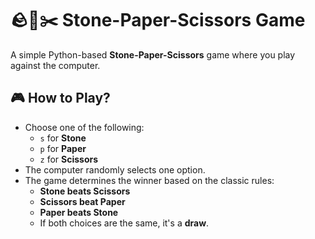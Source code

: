 # 🪨📄✂️ Stone-Paper-Scissors Game

A simple Python-based **Stone-Paper-Scissors** game where you play against the computer.

## 🎮 How to Play?
- Choose one of the following:
  - `s` for **Stone**
  - `p` for **Paper**
  - `z` for **Scissors**
- The computer randomly selects one option.
- The game determines the winner based on the classic rules:
  - **Stone beats Scissors**
  - **Scissors beat Paper**
  - **Paper beats Stone**
  - If both choices are the same, it's a **draw**.
